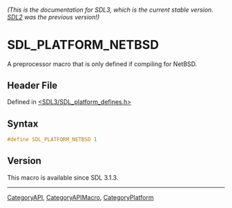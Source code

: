 ###### (This is the documentation for SDL3, which is the current stable version. [SDL2](https://wiki.libsdl.org/SDL2/) was the previous version!)
# SDL_PLATFORM_NETBSD

A preprocessor macro that is only defined if compiling for NetBSD.

## Header File

Defined in [<SDL3/SDL_platform_defines.h>](https://github.com/libsdl-org/SDL/blob/main/include/SDL3/SDL_platform_defines.h)

## Syntax

```c
#define SDL_PLATFORM_NETBSD 1
```

## Version

This macro is available since SDL 3.1.3.

----
[CategoryAPI](CategoryAPI), [CategoryAPIMacro](CategoryAPIMacro), [CategoryPlatform](CategoryPlatform)

